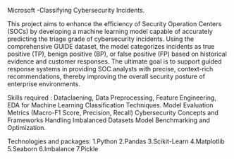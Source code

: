 Microsoft -Classifying Cybersecurity Incidents.

This project aims to enhance the efficiency of Security Operation Centers (SOCs) by developing a machine learning model capable of accurately predicting the triage grade of cybersecurity incidents. Using the comprehensive GUIDE dataset, the model categorizes incidents as true positive (TP), benign positive (BP), or false positive (FP) based on historical evidence and customer responses. The ultimate goal is to support guided response systems in providing SOC analysts with precise, context-rich recommendations, thereby improving the overall security posture of enterprise environments.

Skills required : Dataclaening, Data Preprocessing, Feature Engineering, EDA for Machine Learning Classification Techniques. Model Evaluation Metrics (Macro-F1 Score, Precision, Recall) Cybersecurity Concepts and Frameworks Handling Imbalanced Datasets Model Benchmarking and Optimization.

Technologies and packages: 1.Python 2.Pandas 3.Scikit-Learn 4.Matplotlib 5.Seaborn 6.Imbalance 7.Pickle
